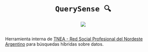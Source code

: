 <h1 align=center><code>QuerySense 🔍</code></h1>
<div align=center>
    <a href=https://github.com/lauacosta/querysense/actions/workflows/general.yaml>
        <img src=https://github.com/lauacosta/querysense/actions/workflows/general.yaml/badge.svg>
    </a>
</div>
<br>

Herramienta interna de [TNEA - Red Social Profesional del Nordeste Argentino](https://tnea.ar/) para búsquedas híbridas sobre datos.

